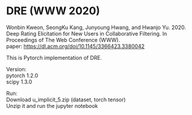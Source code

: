 # DRE (WWW 2020)

Wonbin Kweon, SeongKu Kang, Junyoung Hwang, and Hwanjo Yu. 2020. Deep Rating Elicitation for New Users in Collaborative Filtering. In Proceedings of The Web Conference (WWW).\
paper: https://dl.acm.org/doi/10.1145/3366423.3380042

This is Pytorch implementation of DRE.

Version: \
pytorch 1.2.0 \
scipy   1.3.0 

Run: \
Download u_implicit_5.zip (dataset, torch tensor) \
Unzip it and run the jupyter notebook 






